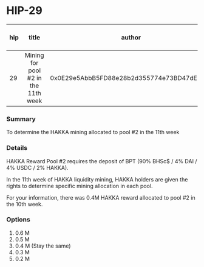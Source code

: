 # HIP-29

| hip | title | author | created | duration | Snapshot Block Number |
|----------|:----------:|:----------:|:----------:|:----------:|:----------:|
| 29 | Mining for pool #2 in the 11th week | 0x0E29e5AbbB5FD88e28b2d355774e73BD47dE3bcd | 2020-11-10 14:00 | 1 | 11230244 |


### Summary
To determine the HAKKA mining allocated to pool #2 in the 11th week

### Details

HAKKA Reward Pool #2 requires the deposit of BPT (90% BHSc$ / 4% DAI / 4% USDC / 2% HAKKA).

In the 11th week of HAKKA liquidity mining, HAKKA holders are given the rights to determine specific mining allocation in each pool.

For your information, there was 0.4M HAKKA reward allocated to pool #2 in the 10th week.

### Options
1. 0.6 M
2. 0.5 M
3. 0.4 M (Stay the same)
4. 0.3 M
5. 0.2 M
